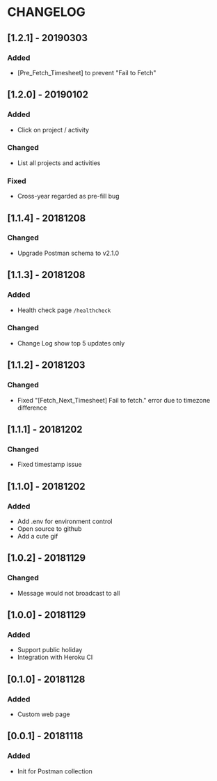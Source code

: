 # CHANGELOG

## [1.2.1] - 20190303
### Added
- [Pre_Fetch_Timesheet] to prevent "Fail to Fetch"

## [1.2.0] - 20190102
### Added
- Click on project / activity

### Changed
- List all projects and activities

### Fixed
- Cross-year regarded as pre-fill bug

## [1.1.4] - 20181208
### Changed
- Upgrade Postman schema to v2.1.0

## [1.1.3] - 20181208
### Added
- Health check page `/healthcheck`

### Changed
- Change Log show top 5 updates only

## [1.1.2] - 20181203
### Changed
- Fixed "[Fetch_Next_Timesheet] Fail to fetch." error due to timezone difference

## [1.1.1] - 20181202
### Changed
- Fixed timestamp issue

## [1.1.0] - 20181202
### Added
- Add .env for environment control
- Open source to github
- Add a cute gif

## [1.0.2] - 20181129
### Changed
- Message would not broadcast to all

## [1.0.0] - 20181129
### Added
- Support public holiday
- Integration with Heroku CI

## [0.1.0] - 20181128
### Added
- Custom web page

## [0.0.1] - 20181118
### Added
- Init for Postman collection